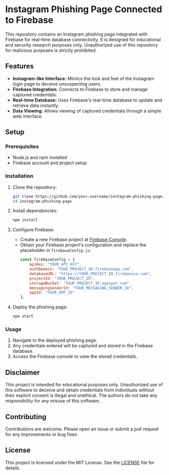 # Instagram Phishing Page Connected to Firebase

This repository contains an Instagram phishing page integrated with Firebase for real-time database connectivity. It is designed for educational and security research purposes only. Unauthorized use of this repository for malicious purposes is strictly prohibited.

## Features

- **Instagram-like Interface:** Mimics the look and feel of the Instagram login page to deceive unsuspecting users.
- **Firebase Integration:** Connects to Firebase to store and manage captured credentials.
- **Real-time Database:** Uses Firebase's real-time database to update and retrieve data instantly.
- **Data Viewing:** Allows viewing of captured credentials through a simple web interface.

## Setup

### Prerequisites

- Node.js and npm installed
- Firebase account and project setup

### Installation

1. Clone the repository:
    ```bash
    git clone https://github.com/your-username/instagram-phishing-page.git
    cd instagram-phishing-page
    ```

2. Install dependencies:
    ```bash
    npm install
    ```

3. Configure Firebase:
    - Create a new Firebase project at [Firebase Console](https://console.firebase.google.com/).
    - Obtain your Firebase project's configuration and replace the placeholder in `firebaseConfig.js`:
        ```javascript
        const firebaseConfig = {
            apiKey: "YOUR_API_KEY",
            authDomain: "YOUR_PROJECT_ID.firebaseapp.com",
            databaseURL: "https://YOUR_PROJECT_ID.firebaseio.com",
            projectId: "YOUR_PROJECT_ID",
            storageBucket: "YOUR_PROJECT_ID.appspot.com",
            messagingSenderId: "YOUR_MESSAGING_SENDER_ID",
            appId: "YOUR_APP_ID"
        };
        ```

4. Deploy the phishing page:
    ```bash
    npm start
    ```

### Usage

1. Navigate to the deployed phishing page.
2. Any credentials entered will be captured and stored in the Firebase database.
3. Access the Firebase console to view the stored credentials.

## Disclaimer

This project is intended for educational purposes only. Unauthorized use of this software to deceive and obtain credentials from individuals without their explicit consent is illegal and unethical. The authors do not take any responsibility for any misuse of this software.

## Contributing

Contributions are welcome. Please open an issue or submit a pull request for any improvements or bug fixes.

## License

This project is licensed under the MIT License. See the [LICENSE](LICENSE) file for details.
